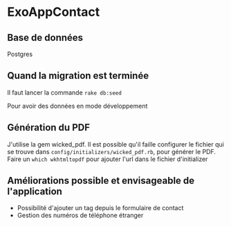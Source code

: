 ExoAppContact
======

Base de données
--------
Postgres

Quand la migration est terminée
--------

Il faut lancer la commande 
`rake db:seed`

Pour avoir des données en mode développement

Génération du PDF
--------
J'utilise la gem wicked_pdf.
Il est possible qu'il faille configurer le fichier qui se trouve dans `config/initializers/wicked_pdf.rb`, pour générer le PDF.
Faire un `which wkhtmltopdf` pour ajouter l'url dans le fichier d'initializer


Améliorations possible et envisageable de l'application 
--------

- Possibilité d'ajouter un tag depuis le formulaire de contact
- Gestion des numéros de téléphone étranger



  


